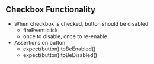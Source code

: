 ## Checkbox Functionality

- When checkbox is checked, button should be disabled
  - fireEvent.click
  - once to disable, once to re-enable
- Assertions on button
  - expect(button).toBeEnabled()
  - expect(button).toBeDisabled()
